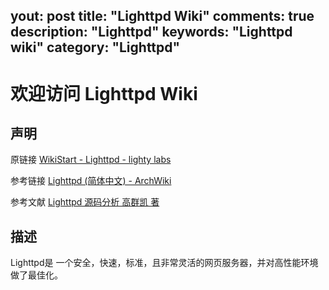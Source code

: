yout: post
title: "Lighttpd Wiki"
comments: true
description: "Lighttpd"
keywords: "Lighttpd wiki"
category: "Lighttpd"
---

# 欢迎访问 Lighttpd Wiki

## 声明

原链接 [WikiStart - Lighttpd - lighty labs](http://redmine.lighttpd.net/projects/lighttpd/wiki)

参考链接 [Lighttpd (简体中文) - ArchWiki](http://redmine.lighttpd.net/projects/lighttpd/wiki)

参考文献 [Lighttpd 源码分析   高群凯 著]()

## 描述

Lighttpd是 一个安全，快速，标准，且非常灵活的网页服务器，并对高性能环境做了最佳化。


